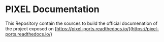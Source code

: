# PIXEL Documentation

This Repository contain the sources to build the official documenation of the project exposed on [https://pixel-ports.readthedocs.io/](https://pixel-ports.readthedocs.io/)


